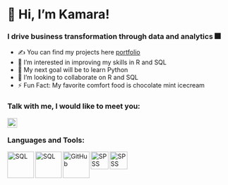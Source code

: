 # 👋 Hi, I’m Kamara!

### I drive business transformation through data and analytics 🎆

- ✍ You can find my projects here [portfolio](https://github.com/kamararichards/PortfolioProjects)
- 👀 I’m interested in improving my skills in R and SQL
- 🥅 My next goal will be to learn Python
- 💞️ I’m looking to collaborate on R and SQL
- ⚡ Fun Fact: My favorite comfort food is chocolate mint icecream

### Talk with me, I would like to meet you:
[<img align="left" alt="kamararichards | LinkedIn" width="22px" src="https://cdn.jsdelivr.net/npm/simple-icons@v3/icons/linkedin.svg" />](https://www.linkedin.com/in/kamararichards/)

<br />

### Languages and Tools:
<img align="left" alt="SQL" width="60px" src="https://github.com/kamararichards/Images/blob/main/Excel.png" />
<img align="left" alt="SQL" width="60px" src="https://github.com/kamararichards/Images/blob/main/SQL.png" />
<img align="left" alt="GitHub" width="60px" src="https://github.com/kamararichards/Images/blob/main/Git%20Hub%20Logo%202.png" />
<img align="left" alt="SPSS" width="40px" src="https://github.com/kamararichards/Images/blob/main/ibm_spss_logo.png" />
<img align="left" alt="SPSS" width="40px" src="https://github.com/kamararichards/Images/blob/main/Eviews%204.jpg" />

<!---
kamararichards/kamararichards is a ✨ special ✨ repository because its `README.md` (this file) appears on your GitHub profile.
You can click the Preview link to take a look at your changes.
--->
